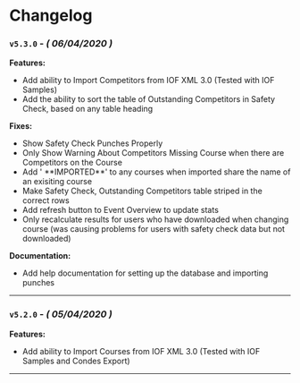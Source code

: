 # Changelog

### `v5.3.0` - _( 06/04/2020 )_

**Features:**

- Add ability to Import Competitors from IOF XML 3.0 (Tested with IOF Samples)
- Add the ability to sort the table of Outstanding Competitors in Safety Check, based on any table heading

**Fixes:**

- Show Safety Check Punches Properly
- Only Show Warning About Competitors Missing Course when there are Competitors on the Course
- Add ' \*\*IMPORTED\*\*' to any courses when imported share the name of an exisiting course
- Make Safety Check, Outstanding Competitors table striped in the correct rows
- Add refresh button to Event Overview to update stats
- Only recalculate results for users who have downloaded when changing course (was causing problems for users with safety check data but not downloaded)

**Documentation:**

- Add help documentation for setting up the database and importing punches

---

### `v5.2.0` - _( 05/04/2020 )_

**Features:**

- Add ability to Import Courses from IOF XML 3.0 (Tested with IOF Samples and Condes Export)

---
